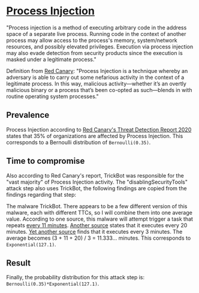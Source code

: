 # [Process Injection](https://attack.mitre.org/techniques/T1055/)
"Process injection is a method of executing arbitrary code in the address space of a separate live process. Running code in the context of another process may allow access to the process's memory, system/network resources, and possibly elevated privileges. Execution via process injection may also evade detection from security products since the execution is masked under a legitimate process."

Definition from [Red Canary](https://redcanary.com/threat-detection-report/techniques/process-injection/): "Process Injection is a technique whereby an adversary is able to carry out some nefarious activity in the context of a legitimate process. In this way, malicious activity—whether it’s an overtly malicious binary or a process that’s been co-opted as such—blends in with routine operating system processes."

## Prevalence
Process Injection according to [Red Canary's Threat Detection Report 2020](https://redcanary.com/threat-detection-report/techniques/process-injection/) states that 35% of organizations are affected by Process Injection. This corresponds to a Bernoulli distribution of ```Bernoulli(0.35)```. 

## Time to compromise
Also according to Red Canary's report, TrickBot was responsible for the "vast majority" of Process Injection activity. The "disablingSecurityTools" attack step also uses TrickBot, the following findings are copied from the findings regarding that step:

The malware TrickBot. There appears to be a few different version of this malware, each with different TTCs, so I will combine them into one average value. According to one source, this malware will attempt trigger a task that repeats [every 11 minutes](https://labs.sentinelone.com/trickbot-update-brief-analysis-of-a-recent-trickbot-payload/). [Another source](https://www.wilbursecurity.com/2020/03/trickbot-to-ryuk-in-two-hours/) states that it executes every 20 minutes. [Yet another source](https://www.trustwave.com/en-us/resources/blogs/spiderlabs-blog/tale-of-the-two-payloads-trickbot-and-nitol/) finds that it executes every 3 minutes. The average becomes (3 + 11 + 20) / 3 = 11.333... minutes. This corresponds to ```Exponential(127.1)```.

## Result
Finally, the probability distribution for this attack step is: ```Bernoulli(0.35)*Exponential(127.1)```. 